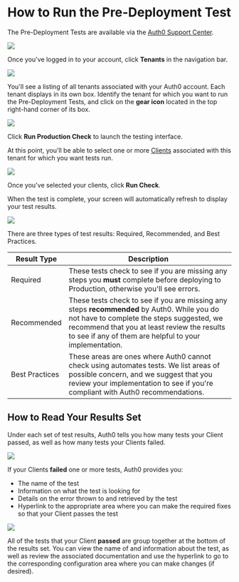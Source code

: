 # How to Run the Pre-Deployment Test

The Pre-Deployment Tests are available via the [Auth0 Support Center](https://support.auth0.com/).

![](support-home.png)

Once you've logged in to your account, click **Tenants** in the navigation bar.

![](tenants.png)

You'll see a listing of all tenants associated with your Auth0 account. Each tenant displays in its own box. Identify the tenant for which you want to run the Pre-Deployment Tests, and click on the **gear icon** located in the top right-hand corner of its box.

![](tenants-tests.png)

Click **Run Production Check** to launch the testing interface.

At this point, you'll be able to select one or more [Clients](/clients) associated with this tenant for which you want tests run.

![](/choose-clients.png)

Once you've selected your clients, click **Run Check**.

When the test is complete, your screen will automatically refresh to display your test results. 

![](results.png)

There are three types of test results: Required, Recommended, and Best Practices.

| Result Type | Description |
| ----------- | ----------- |
| Required | These tests check to see if you are missing any steps you **must** complete before deploying to Production, otherwise you'll see errors. |
| Recommended | These tests check to see if you are missing any steps **recommended** by Auth0. While you do not have to complete the steps suggested, we recommend that you at least review the results to see if any of them are helpful to your implementation.
| Best Practices | These areas are ones where Auth0 cannot check using automates tests. We list areas of possible concern, and we suggest that you review your implementation to see if you're compliant with Auth0 recommendations. |

## How to Read Your Results Set

Under each set of test results, Auth0 tells you how many tests your Client passed, as well as how many tests your Clients failed.

![](reading-results.png)

If your Clients **failed** one or more tests, Auth0 provides you:

* The name of the test
* Information on what the test is looking for
* Details on the error thrown to and retrieved by the test
* Hyperlink to the appropriate area where you can make the required fixes so that your Client passes the test

![](detailed-results.png)

All of the tests that your Client **passed** are group together at the bottom of the results set. You can view the name of and information about the test, as well as review the associated documentation and use the hyperlink to go to the corresponding configuration area where you can make changes (if desired).